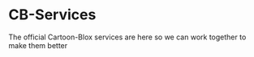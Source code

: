 # CB-Services
The official Cartoon-Blox services are here so we can work together to make them better

